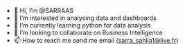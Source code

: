 - 👋 Hi, I’m @SARRAAS
- 👀 I’m interested in analysing data and dashboards
- 🌱 I’m currently learning python for data analysis
- 💞️ I’m looking to collaborate on Business Intelligence
- 📫 How to reach me send me email (sarra_sahlia1@live.fr)

<!---
SARRAAS/SARRAAS is a ✨ special ✨ repository because its `README.md` (this file) appears on your GitHub profile.
You can click the Preview link to take a look at your changes.
--->
